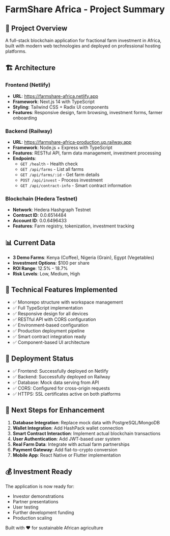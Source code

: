 # FarmShare Africa - Project Summary

## 🎯 Project Overview
A full-stack blockchain application for fractional farm investment in Africa, built with modern web technologies and deployed on professional hosting platforms.

## 🏗️ Architecture

### Frontend (Netlify)
- **URL**: https://farmshare-africa.netlify.app
- **Framework**: Next.js 14 with TypeScript
- **Styling**: Tailwind CSS + Radix UI components
- **Features**: Responsive design, farm browsing, investment forms, farmer onboarding

### Backend (Railway)
- **URL**: https://farmshare-africa-production.up.railway.app
- **Framework**: Node.js + Express with TypeScript
- **Features**: RESTful API, farm data management, investment processing
- **Endpoints**:
  - `GET /health` - Health check
  - `GET /api/farms` - List all farms
  - `GET /api/farms/:id` - Get farm details
  - `POST /api/invest` - Process investment
  - `GET /api/contract-info` - Smart contract information

### Blockchain (Hedera Testnet)
- **Network**: Hedera Hashgraph Testnet
- **Contract ID**: 0.0.6514484
- **Account ID**: 0.0.6496433
- **Features**: Farm registry, tokenization, investment tracking

## 📊 Current Data
- **3 Demo Farms**: Kenya (Coffee), Nigeria (Grain), Egypt (Vegetables)
- **Investment Options**: $100 per share
- **ROI Range**: 12.5% - 18.7%
- **Risk Levels**: Low, Medium, High

## 🔧 Technical Features Implemented
- ✅ Monorepo structure with workspace management
- ✅ Full TypeScript implementation
- ✅ Responsive design for all devices
- ✅ RESTful API with CORS configuration
- ✅ Environment-based configuration
- ✅ Production deployment pipeline
- ✅ Smart contract integration ready
- ✅ Component-based UI architecture

## 🚀 Deployment Status
- ✅ Frontend: Successfully deployed on Netlify
- ✅ Backend: Successfully deployed on Railway
- ✅ Database: Mock data serving from API
- ✅ CORS: Configured for cross-origin requests
- ✅ HTTPS: SSL certificates active on both platforms

## 🔮 Next Steps for Enhancement
1. **Database Integration**: Replace mock data with PostgreSQL/MongoDB
2. **Wallet Integration**: Add HashPack wallet connection
3. **Smart Contract Interaction**: Implement actual blockchain transactions
4. **User Authentication**: Add JWT-based user system
5. **Real Farm Data**: Integrate with actual farm partnerships
6. **Payment Gateway**: Add fiat-to-crypto conversion
7. **Mobile App**: React Native or Flutter implementation

## 💰 Investment Ready
The application is now ready for:
- Investor demonstrations
- Partner presentations
- User testing
- Further development funding
- Production scaling

Built with ❤️ for sustainable African agriculture
